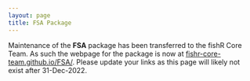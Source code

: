 ```yaml
---
layout: page
title: FSA Package
---
```


Maintenance of the **FSA** package has been transferred to the fishR Core Team. As such the webpage for the package is now at [fishr-core-team.github.io/FSA/](https://fishr-core-team.github.io/FSA/). Please update your links as this page will likely not exist after 31-Dec-2022.
